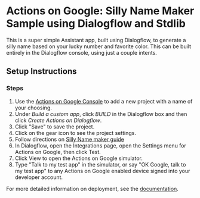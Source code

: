 # Actions on Google: Silly Name Maker Sample using Dialogflow and Stdlib

This is a super simple Assistant app, built using Dialogflow, to generate a silly
name based on your lucky number and favorite color. This can be built entirely
in the Dialogflow console, using just a couple intents.

## Setup Instructions

### Steps
1. Use the [Actions on Google Console](https://console.actions.google.com) to add a new project with a name of your choosing.
1. Under *Build a custom app*, click *BUILD* in the Dialogflow box and then click *Create Actions on Dialogflow*.
1. Click "Save" to save the project.
1. Click on the gear icon to see the project settings.
1. Follow directions on [Silly Name maker guide](https://developers.google.com/actions/dialogflow/first-app)
1. In Dialogflow, open the Integrations page, open the Settings menu for Actions on Google, then click Test.
1. Click View to open the Actions on Google simulator.
1. Type "Talk to my test app" in the simulator, or say "OK Google, talk to my test app" to any Actions on Google enabled device signed into your developer account.

For more detailed information on deployment, see the [documentation](https://developers.google.com/actions/dialogflow/deploy-fulfillment).